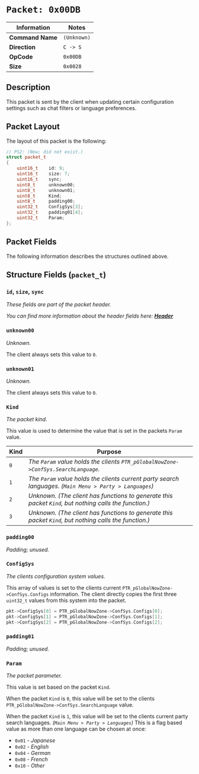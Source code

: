 # `Packet: 0x00DB`

| Information               | Notes |
|---                        |---    |
| **Command Name**          | `(Unknown)` |
| **Direction**             | `C -> S` |
| **OpCode**                | `0x00DB` |
| **Size**                  | `0x0028` |

## Description

This packet is sent by the client when updating certain configuration settings such as chat filters or language preferences.

## Packet Layout

The layout of this packet is the following:

```cpp
// PS2: (New; did not exist.)
struct packet_t
{
    uint16_t    id: 9;
    uint16_t    size: 7;
    uint16_t    sync;
    uint8_t     unknown00;
    uint8_t     unknown01;
    uint8_t     Kind;
    uint8_t     padding00;
    uint32_t    ConfigSys[3];
    uint32_t    padding01[4];
    uint32_t    Param;
};
```

## Packet Fields

The following information describes the structures outlined above.

## Structure Fields (`packet_t`)

### `id`, `size`, `sync`

_These fields are part of the packet header._

_You can find more information about the header fields here: [**Header**](/world/HEADER.md)_

### `unknown00`

_Unknown._

The client always sets this value to `0`.

### `unknown01`

_Unknown._

The client always sets this value to `0`.

### `Kind`

_The packet kind._

This value is used to determine the value that is set in the packets `Param` value.

| Kind | Purpose |
| --- | --- |
| `0` | _The `Param` value holds the clients `PTR_pGlobalNowZone->ConfSys.SearchLanguage`._ |
| `1` | _The `Param` value holds the clients current party search languages. (`Main Menu > Party > Languages`)_ |
| `2` | _Unknown. (The client has functions to generate this packet `Kind`, but nothing calls the function.)_ |
| `3` | _Unknown. (The client has functions to generate this packet `Kind`, but nothing calls the function.)_ |

### `padding00`

_Padding; unused._

### `ConfigSys`

_The clients configuration system values._

This array of values is set to the clients current `PTR_pGlobalNowZone->ConfSys.Configs` information. The client directly copies the first three `uint32_t` values from this system into the packet.

```cpp
pkt->ConfigSys[0] = PTR_pGlobalNowZone->ConfSys.Configs[0];
pkt->ConfigSys[1] = PTR_pGlobalNowZone->ConfSys.Configs[1];
pkt->ConfigSys[2] = PTR_pGlobalNowZone->ConfSys.Configs[2];
```

### `padding01`

_Padding; unused._

### `Param`

_The packet parameter._

This value is set based on the packet `Kind`.

When the packet `Kind` is `0`, this value will be set to the clients `PTR_pGlobalNowZone->ConfSys.SearchLanguage` value.

When the packet `Kind` is `1`, this value will be set to the clients current party search languages. _(`Main Menu > Party > Languages`)_ This is a flag based value as more than one language can be chosen at once:

  - `0x01` - _Japanese_
  - `0x02` - _English_
  - `0x04` - _German_
  - `0x08` - _French_
  - `0x10` - _Other_
